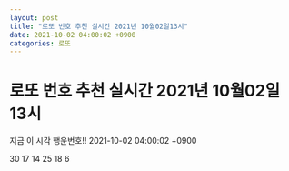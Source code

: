 ```yaml
---
layout: post
title: "로또 번호 추천 실시간 2021년 10월02일13시"
date: 2021-10-02 04:00:02 +0900
categories: 로또
---
```


# 로또 번호 추천 실시간 2021년 10월02일13시

지금 이 시각 행운번호!! 2021-10-02 04:00:02 +0900

 30  17  14  25  18  6 

